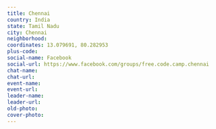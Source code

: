 ```yaml
---
title: Chennai
country: India
state: Tamil Nadu
city: Chennai
neighborhood: 
coordinates: 13.079691, 80.282953
plus-code:
social-name: Facebook
social-url: https://www.facebook.com/groups/free.code.camp.chennai
chat-name:
chat-url:
event-name:
event-url:
leader-name:
leader-url:
old-photo: 
cover-photo:
---
```

